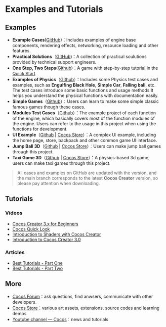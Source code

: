 # Examples and Tutorials

## Examples

- **Example Cases**([GitHub](https://github.com/cocos/cocos-example-projects))：Includes examples of engine base components, rendering effects, networking, resource loading and other features.
- **Practical Solutions**（[GitHub](https://github.com/cocos/cocos-awesome-tech-solutions))：A collection of practical soulutions provided by technical support engineers.
- **One Step, Two Steps**([Github](https://github.com/cocos/tutorial-mind-your-step-3d))：A game with step-by-step tutorial in the [Quick Start](getting-started/first-game/index.md).
- **Examples of Physics**（[Github](https://github.com/cocos/example-3d/tree/v3.7/physics-3d)）：Includes some Physics test cases and examples, such as **Engulfing Black Hole**, **Simple Car**, **Falling ball**, etc. The test cases introduce some basic functions and usage methods.It helps you understand the physical functions with documentation easily.
- **Simple Games**（[Github](https://github.com/cocos/example-3d/tree/v3.7/simple-games)）：Users can learn to make some simple classic famous games though these cases.
- **Modules Test Cases**（[Github](https://github.com/cocos/cocos-test-projects)）：The example project of each function of the engine, which basically covers most of the function modules of the engine. Users can refer to the usage in this project when using the functions for development.
- **UI Example**（[Github](https://github.com/cocos/cocos-example-ui/) | [Cocos Store](https://store.cocos.com/app/detail/2799)）：A complex UI example, including the home page, store, backpack and other common game UI interface.
- **Jump Ball 3D**（[Github](https://github.com/cocos/cocos-example-ball) | [Cocos Store](https://store.cocos.com/app/detail/2802)）：Users can make jump ball games through this project.
- **Taxi Game 3D**（[Github](https://github.com/cocos/cocos-tutorial-taxi-game) | [Cocos Store](https://store.cocos.com/app/en/detail/2796)）：A physics-based 3d game, users can make taxi games through this project.

> All cases and examples on GitHub are updated with the version, and the main branch corresponds to the latest **Cocos Creator** version, so please pay attention when downloading.

## Tutorials

### Videos

- [Cocos Creator 3.x for Beginners](https://www.youtube.com/watch?v=JSOXYPqZ1-8&list=PLbvpmJKjO3NA4dlW43GzhJUMaXyIp3xpc)
- [Cocos Quick Look](https://www.youtube.com/watch?v=R4Mxm55x56Q&list=PLbvpmJKjO3NCgicfQ_N32Oo62LgPVs4kf)
- [Introduction to Shaders with Cocos Creator](https://www.youtube.com/watch?v=tUQHK42UcHc&list=PLbvpmJKjO3ND91HTUSKWNzMboob-7J_wq)
- [Introduction to Cocos Creator 3.0](https://www.youtube.com/watch?v=3v4pq0tDo5g&list=PLbvpmJKjO3NDv_eb6vlN70Zo-pdAv8MNW)

### Articles

- [Best Tutorials - Part One](https://www.cocos.com/en/post/33e9da7fc3825a8aeb66ff6fbb7f5dd4)
- [Best Tutorials - Part Two](https://www.cocos.com/en/post/52fnhtaqlEYYTafjBYjMMYWKyA6d3qIZ)

## More

- [Cocos Forum](https://discuss.cocos2d-x.org/)：ask questions, find anwsers, communicate with other developers.
- [Cocos Store](http://store.cocos.com/)：various art assets, extensions, source codes and learning demos.
- [Youtube channel — Cocos](https://www.youtube.com/@CocosEngine)：news and tutorials
